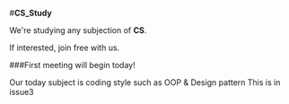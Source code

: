 #**CS_Study**

We're studying any subjection of **CS**.

If interested, join free with us.


###First meeting will begin today!

Our today subject is coding style such as OOP & Design pattern
This is in issue3
